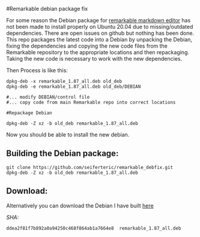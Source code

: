 #Remarkable debian package fix

For some reason the Debian package for [remarkable markdown editor](https://remarkableapp.github.io/) has not been made to install properly on Ubuntu 20.04 due to missing/outdated dependencies. There are open issues on github but nothing has been done. This repo packages the latest code into a Debian by unpacking the Debian, fixing the dependencies and copying the new code files from the Remarkable repository to the appropriate locations and then repackaging. Taking the new code is necessary to work with the new dependencies.

Then Process is like this:

    dpkg-deb -x remarkable_1.87_all.deb old_deb
    dpkg-deb -e remarkable_1.87_all.deb old_deb/DEBIAN
    
    #... modify DEBIAN/control file
    #... copy code from main Remarkable repo into correct locations
    
    #Repackage Debian
    
    dpkg-deb -Z xz -b old_deb remarkable_1.87_all.deb
    
 
 Now you should be able to install the new debian.
 
## Building the Debian package:

    git clone https://github.com/seiferteric/remarkable_debfix.git
    dpkg-deb -Z xz -b old_deb remarkable_1.87_all.deb
    
## Download:

Alternatively you can download the Debian I have built [here](https://eric.seifert.casa/remarkable_1.87_all.deb)

*SHA:*

    ddea2f81f7b892a0a94250c468f864ab1a7664e8  remarkable_1.87_all.deb
